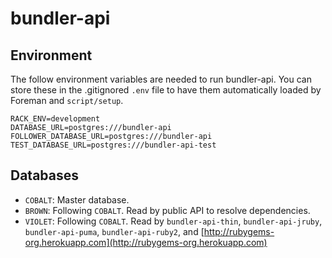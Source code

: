 bundler-api
===========

Environment
-----------

The follow environment variables are needed to run bundler-api. You can 
store these in the .gitignored ````.env```` file to have them automatically 
loaded by Foreman and ````script/setup````.

    RACK_ENV=development
    DATABASE_URL=postgres:///bundler-api
    FOLLOWER_DATABASE_URL=postgres:///bundler-api
    TEST_DATABASE_URL=postgres:///bundler-api-test


Databases
---------

  - `COBALT`: Master database.
  - `BROWN`: Following `COBALT`. Read by public API to resolve dependencies.
  - `VIOLET`: Following `COBALT`. Read by `bundler-api-thin`,
    `bundler-api-jruby`, `bundler-api-puma`, `bundler-api-ruby2`, and
    [http://rubygems-org.herokuapp.com](http://rubygems-org.herokuapp.com)
